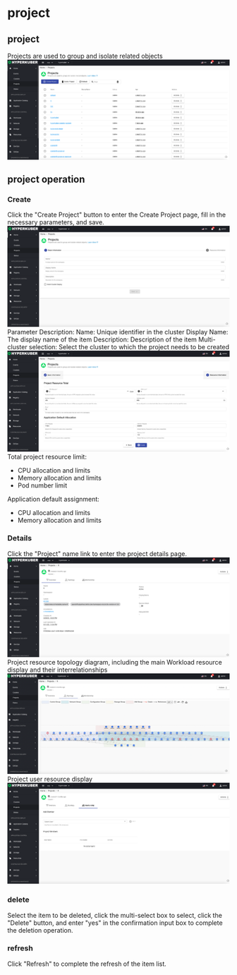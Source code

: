 # project

## project
Projects are used to group and isolate related objects
![Minion](../../../assets/images/home/project-list-en.jpg)

## project operation

### Create
Click the "Create Project" button to enter the Create Project page, fill in the necessary parameters, and save.
![Minion](../../../assets/images/home/project-create1-en.jpg)
Parameter Description:
Name: Unique identifier in the cluster
Display Name: The display name of the item
Description: Description of the item
Multi-cluster selection: Select the cluster to which the project needs to be created
![Minion](../../../assets/images/home/project-create2-en.jpg)
Total project resource limit:
* CPU allocation and limits
* Memory allocation and limits
* Pod number limit

Application default assignment:
* CPU allocation and limits
* Memory allocation and limits

### Details
Click the "Project" name link to enter the project details page.
![Minion](../../../assets/images/home/project-info1-en.jpg)
Project resource topology diagram, including the main Workload resource display and their interrelationships
![Minion](../../../assets/images/home/project-info2-en.jpg)
Project user resource display
![Minion](../../../assets/images/home/project-info3-en.jpg)


### delete
Select the item to be deleted, click the multi-select box to select, click the "Delete" button, and enter "yes" in the confirmation input box to complete the deletion operation.
### refresh
Click "Refresh" to complete the refresh of the item list.